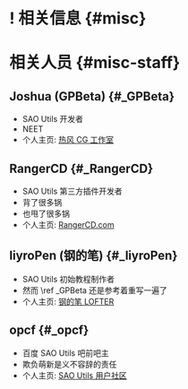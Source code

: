 
# ! 相关信息 {#misc}

# 相关人员 {#misc-staff}

## Joshua (GPBeta) {#_GPBeta}

- SAO Utils 开发者
- NEET
- 个人主页: <A HREF="http://www.gpbeta.com/" TARGET="_blank">热风 CG 工作室</A>

## RangerCD {#_RangerCD}

- SAO Utils 第三方插件开发者
- 背了很多锅
- 也甩了很多锅
- 个人主页: <A HREF="http://www.rangercd.com/" TARGET="_blank">RangerCD.com</A>

## liyroPen (钢的笔) {#_liyroPen}

- SAO Utils 初始教程制作者
- 然而 \ref _GPBeta 还是参考着重写一遍了
- 个人主页: <A HREF="http://liyropen.lofter.com/" TARGET="_blank">钢的笔 LOFTER</A>

## opcf {#_opcf}

- 百度 SAO Utils 吧前吧主
- 欺负萌新是义不容辞的责任
- 个人主页: <A HREF="http://bbs.gpbeta.com/?5" TARGET="_blank">SAO Utils 用户社区</A>